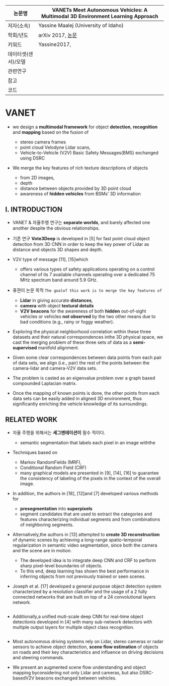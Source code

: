 
| 논문명 |VANETs Meet Autonomous Vehicles: A Multimodal 3D Environment Learning Approach |
| --- | --- |
| 저자\(소속\) | Yassine Maalej \(University of Idaho\) |
| 학회/년도 | arXiv 2017, [논문](https://arxiv.org/abs/1705.08624v1) |
| 키워드 | Yassine2017,  |
| 데이터셋(센서)/모델 | |
| 관련연구||
| 참고 | |
| 코드 | |

# VANET 

- we design a **multimodal framework** for object **detection**, **recognition** and **mapping** based on the fusion
of 
	- stereo camera frames
	- point cloud Velodyne Lidar scans,
	- Vehicle-to-Vehicle (V2V) Basic Safety Messages(BMS) exchanged using DSRC

- We merge the key features of rich texture descriptions of objects 
	- from 2D images, 
	- depth 
	- distance between objects provided by 3D point cloud 
	- awareness of **hidden vehicles** from BSMs’ 3D information


## I. INTRODUCTION

-  VANET & 자율주행 연구는 **separate worlds**, and barely affected one another despite the obvious relationships.

- 기존 연구 **Vote3Deep** is developed in [5] for fast point cloud object detection from 3D CNN in order to keep the key power of Lidar as distance and objects 3D shapes and depth. 

-  V2V type of message [11], [15]which 
	- offers various types of safety applications operating on a control channel of its 7 available channels operating over a dedicated 75 MHz spectrum band around 5.9 GHz. 

- 퓨젼이 논문 목적 `The goalof this work is to merge the key features of`
	-  **Lidar** in giving accurate **distances**, 
	-  **camera** with object **textural details**
	-  **V2V beacons** for the awareness of both **hidden** out-of-sight vehicles or vehicles **not observed** by the two other means due to bad conditions (e.g., rainy or foggy weather). 

- Exploring the physical neighborhood correlation within these three datasets and their natural correspondences inthe 3D physical space, we cast the merging problem of these three sets of data as a **semi-supervised** manifold alignment.

- Given some clear correspondences between data points from each pair of data sets, we align (i.e., pair) the rest of the points between the camera-lidar and camera-V2V data sets.

- The problem is casted as an eigenvalue problem over a graph based compounded Laplacian matrix. 

- Once the mapping of known points is done, the other points from each data sets can be easily added in aligned 3D environment, thus significantly enriching the vehicle knowledge of its surroundings. 

## RELATED WORK

- 자율 주행을 위해서는 **세그멘테이션이** 필수 적이다. 
	- semantic segmentation that labels each pixel in an image withthe 

- Techniques based on 
	- Markov RandomFields (MRF), 
	- Conditional Random Field (CRF) 
	- many graphical models are presented in [9], [14], [16] to guarantee the consistency of labeling of the pixels in the context of the overall image. 

- In addition, the authors in [18], [12]and [7] developed various methods for 
	- **presegmentation** into **superpixels** 
	-  segment candidates that are used to extract the categories and features characterizing individual segments and from combinations of neighboring segments. 

- Alternatively,the authors in [13] attempted to **create 3D reconstruction** of dynamic scenes by achieving a long-range spatio-temporal regularization in semantic video segmentation, since both the camera and the scene are in motion. 
	- The developed idea is to integrate deep CNN and CRF to perform sharp pixel-level boundaries of objects. 
	- To this end, deep learning has shown the best performance in inferring objects from not previously trained or seen scenes. 

- Joseph et al. [17] developed a general purpose object detection system characterized by a resolution classifier and the usage of a 2 fully connected networks that are built on top of a 24 convolutional layers network. 

```

```

- Additionally,a unified muti-scale deep CNN for real-time object detectionis developed in [4] with many sub-network detectors with multiple output layers for multiple object class recognition. 

```

```

- Most autonomous driving systems rely on Lidar, stereo cameras or radar sensors to achieve object detection, **scene flow estimation** of objects on roads and their key characteristics and influence on driving decisions and steering commands. 

- We present an augmented scene flow understanding and object mapping byconsidering not only Lidar and cameras, but also DSRC-basedV2V beacons exchanged between vehicles.
<!--stackedit_data:
eyJoaXN0b3J5IjpbLTM4MDUwOTQyMl19
-->